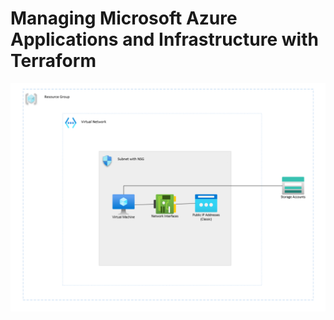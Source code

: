 # Managing Microsoft Azure Applications and Infrastructure with Terraform


![Image](TerraformDiagram.PNG)
